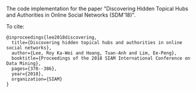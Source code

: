 The code implementation for the paper "Discovering Hidden Topical Hubs and Authorities in Online Social Networks (SDM'18)".

To cite:
```
@inproceedings{lee2018discovering,
  title={Discovering hidden topical hubs and authorities in online social networks},
  author={Lee, Roy Ka-Wei and Hoang, Tuan-Anh and Lim, Ee-Peng},
  booktitle={Proceedings of the 2018 SIAM International Conference on Data Mining},
  pages={378--386},
  year={2018},
  organization={SIAM}
}
```
